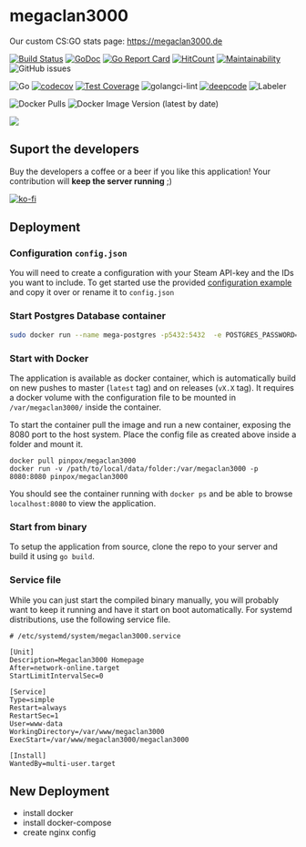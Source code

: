 # megaclan3000
Our custom CS:GO stats page: https://megaclan3000.de

[![Build Status](https://travis-ci.org/megaclan3000/megaclan3000.svg?branch=master)](https://travis-ci.org/megaclan3000/megaclan3000)
[![GoDoc](https://godoc.org/github.com/megaclan3000/megaclan3000?status.svg)](https://godoc.org/github.com/megaclan3000/megaclan3000)
[![Go Report Card](https://goreportcard.com/badge/megaclan3000/megaclan3000)](https://goreportcard.com/report/megaclan3000/megaclan3000) 
[![HitCount](http://hits.dwyl.com/megaclan3000/megaclan3000.svg)](http://hits.dwyl.com/megaclan3000/megaclan3000)
[![Maintainability](https://api.codeclimate.com/v1/badges/994620bcbe906b069ef0/maintainability)](https://codeclimate.com/github/megaclan3000/megaclan3000/maintainability)
![GitHub issues](https://img.shields.io/github/issues/megaclan3000/megaclan3000?style=plastic)

![Go](https://github.com/megaclan3000/megaclan3000/workflows/Go/badge.svg)
[![codecov](https://codecov.io/gh/megaclan3000/megaclan3000/branch/master/graph/badge.svg)](https://codecov.io/gh/megaclan3000/megaclan3000)
[![Test Coverage](https://api.codeclimate.com/v1/badges/994620bcbe906b069ef0/test_coverage)](https://codeclimate.com/github/megaclan3000/megaclan3000/test_coverage)
![golangci-lint](https://github.com/megaclan3000/megaclan3000/workflows/golangci-lint/badge.svg)
[![deepcode](https://www.deepcode.ai/api/gh/badge?key=eyJhbGciOiJIUzI1NiIsInR5cCI6IkpXVCJ9.eyJwbGF0Zm9ybTEiOiJnaCIsIm93bmVyMSI6Im1lZ2FjbGFuMzAwMCIsInJlcG8xIjoibWVnYWNsYW4zMDAwIiwiaW5jbHVkZUxpbnQiOmZhbHNlLCJhdXRob3JJZCI6MjIzNTgsImlhdCI6MTU5OTM5NTgxMX0.6wWX6YW36qmfpKAuboEcQfb4ljMgKsmqKD-y7089zeg)](https://www.deepcode.ai/app/gh/megaclan3000/megaclan3000/_/dashboard?utm_content=gh%2Fmegaclan3000%2Fmegaclan3000)
![Labeler](https://github.com/megaclan3000/megaclan3000/workflows/Labeler/badge.svg)

![Docker Pulls](https://img.shields.io/docker/pulls/pinpox/megaclan3000)
![Docker Image Version (latest by date)](https://img.shields.io/docker/v/pinpox/megaclan3000)

![](https://i.imgur.com/tQzdzAd.png)

## Suport the developers

Buy the developers a coffee or a beer if you like this application! 
Your contribution will **keep the server running** ;)

[![ko-fi](https://www.ko-fi.com/img/githubbutton_sm.svg)](https://ko-fi.com/B0B11UD8T)

## Deployment

### Configuration `config.json`

You will need to create a configuration with your Steam API-key and the IDs you
want to include.  To get started use the provided [configuration
example](./config.json.example) and copy it over or rename it to `config.json`



### Start Postgres Database container

```bash
sudo docker run --name mega-postgres -p5432:5432  -e POSTGRES_PASSWORD=megaclan  postgres
```

### Start with Docker

The application is available as docker container, which is automatically build
on new pushes to master (`latest` tag) and on releases (`vX.X` tag). It requires
a docker volume with the configuration file to be mounted in
`/var/megaclan3000/` inside the container. 

To start the container pull the image and run a new container, exposing the 8080
port to the host system. Place the config file as created above inside a folder
and mount it.

```
docker pull pinpox/megaclan3000
docker run -v /path/to/local/data/folder:/var/megaclan3000 -p 8080:8080 pinpox/megaclan3000
```

You should see the container running with `docker ps` and be able to browse
`localhost:8080` to view the application.

### Start from binary

To setup the application from source, clone the repo to your server and build it using `go
build`.

### Service file

While you can just start the compiled binary manually, you will probably want to
keep it running and have it start on boot automatically.  For systemd
distributions, use the following service file.

```dosini
# /etc/systemd/system/megaclan3000.service

[Unit]
Description=Megaclan3000 Homepage
After=network-online.target
StartLimitIntervalSec=0

[Service]
Type=simple
Restart=always
RestartSec=1
User=www-data
WorkingDirectory=/var/www/megaclan3000
ExecStart=/var/www/megaclan3000/megaclan3000

[Install]
WantedBy=multi-user.target
```

## New Deployment

- install docker
- install docker-compose
- create nginx config
